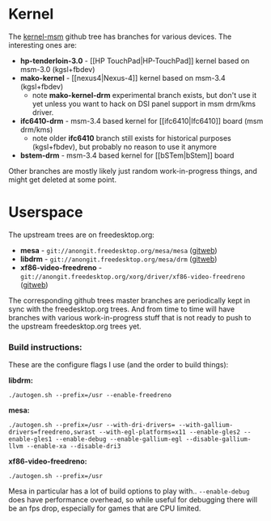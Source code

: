 # Kernel
The [kernel-msm](https://github.com/freedreno/kernel-msm.git) github tree has branches for various devices.  The interesting ones are:
* __hp-tenderloin-3.0__ - [[HP TouchPad|HP-TouchPad]] kernel based on msm-3.0 (kgsl+fbdev)
* __mako-kernel__ - [[nexus4|Nexus-4]] kernel based on msm-3.4 (kgsl+fbdev)
  * note __mako-kernel-drm__ experimental branch exists, but don't use it yet unless you want to hack on DSI panel support in msm drm/kms driver.
* __ifc6410-drm__ - msm-3.4 based kernel for [[ifc6410|Ifc6410]] board (msm drm/kms)
  * note older __ifc6410__ branch still exists for historical purposes (kgsl+fbdev), but probably no reason to use it anymore
* __bstem-drm__ - msm-3.4 based kernel for [[bSTem|bStem]] board

Other branches are mostly likely just random work-in-progress things, and might get deleted at some point.

# Userspace
The upstream trees are on freedesktop.org:
* __mesa__ - `git://anongit.freedesktop.org/mesa/mesa` ([gitweb](http://cgit.freedesktop.org/mesa/mesa/))
* __libdrm__ - `git://anongit.freedesktop.org/mesa/drm` ([gitweb](http://cgit.freedesktop.org/mesa/drm/))
* __xf86-video-freedreno__ - `git://anongit.freedesktop.org/xorg/driver/xf86-video-freedreno` ([gitweb](http://cgit.freedesktop.org/xorg/driver/xf86-video-freedreno/))

The corresponding github trees master branches are periodically kept in sync with the freedesktop.org trees.  And from time to time will have branches with various work-in-progress stuff that is not ready to push to the upstream freedesktop.org trees yet.

### Build instructions:
These are the configure flags I use (and the order to build things):

**libdrm:**

    ./autogen.sh --prefix=/usr --enable-freedreno

**mesa:**

    ./autogen.sh --prefix=/usr --with-dri-drivers= --with-gallium-drivers=freedreno,swrast --with-egl-platforms=x11 --enable-gles2 --enable-gles1 --enable-debug --enable-gallium-egl --disable-gallium-llvm --enable-xa --disable-dri3

**xf86-video-freedreno:**

    ./autogen.sh --prefix=/usr

Mesa in particular has a lot of build options to play with..  `--enable-debug` does have performance overhead, so while useful for debugging there will be an fps drop, especially for games that are CPU limited.
